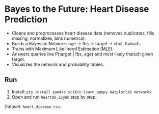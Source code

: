 # Bayes to the Future: Heart Disease Prediction

- Cleans and preprocesses heart disease data (removes duplicates, fills missing, normalizes, bins numerics).
- Builds a Bayesian Network: age → fbs → target → chol, thalach.
- Trains with Maximum Likelihood Estimation (MLE).
- Answers queries like P(target | fbs, age) and most likely thalach given target.
- Visualizes the network and probability tables.

## Run
1. Install: `pip install pandas scikit-learn pgmpy matplotlib networkx`
2. Open and run `heartds.ipynb` step by step.

Dataset: `heart_disease.csv`.
